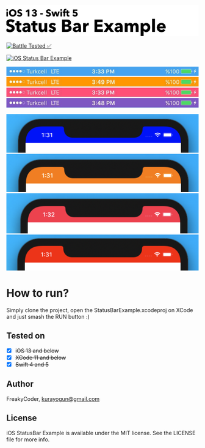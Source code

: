<img alt="iOS StatusBar Example" src="assets/logo.png" width="1050"/>


[![Battle Tested ✅](https://img.shields.io/badge/-Battle--Tested%20%E2%9C%85-03666e?style=for-the-badge)](https://github.com/WrathChaos/iOS-StatusBar-Example)


[![iOS Status Bar Example](https://img.shields.io/badge/-iOS%20Status%20Bar%20Example-lightgrey?style=for-the-badge)](https://github.com/WrathChaos/iOS-StatusBar-Example)


<p align="center">
  <img alt="iOS StatusBar Example" src="assets/blue.jpg" />
  <img alt="iOS StatusBar Example" src="assets/orange.jpg" />
  <img alt="iOS StatusBar Example" src="assets/pink.jpg" />
  <img alt="iOS StatusBar Example" src="assets/purple.jpg" />
</p>

<p align="center">
  <img alt="iOS StatusBar Example" src="assets/blue-x-style.png" />
  <img alt="iOS StatusBar Example" src="assets/orange-x-style.png" />
  <img alt="iOS StatusBar Example" src="assets/pink-x-style.png" />
  <img alt="iOS StatusBar Example" src="assets/red-x-style.png" />
</p>

# How to run?

Simply clone the project, open the StatusBarExample.xcodeproj on XCode and just smash the RUN button :)

## Tested on 

- [x] ~~iOS 13 and below~~
- [x] ~~XCode 11 and below~~
- [x] ~~Swift 4 and 5~~

## Author

FreakyCoder, kurayogun@gmail.com

## License

iOS StatusBar Example is available under the MIT license. See the LICENSE file for more info.
